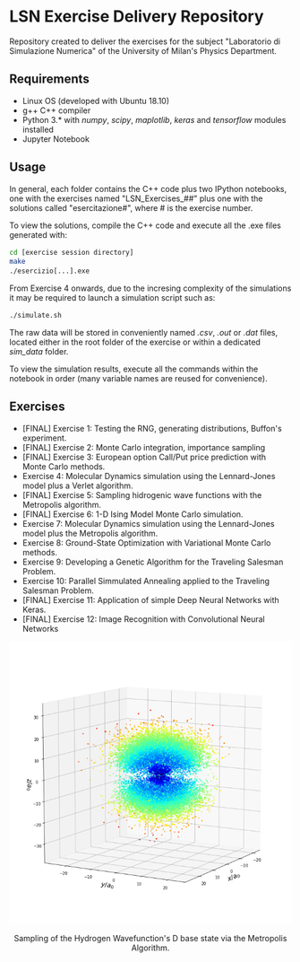 # LSN Exercise Delivery Repository

Repository created to deliver the exercises for the subject "Laboratorio di Simulazione Numerica" of the University of Milan's Physics Department.


## Requirements

- Linux OS (developed with Ubuntu 18.10)
- g++ C++ compiler
- Python 3.* with _numpy_, _scipy_, _maplotlib_, _keras_ and _tensorflow_ modules installed 
- Jupyter Notebook

## Usage

In general, each folder contains the C++ code plus two IPython notebooks, one with the exercises named "LSN_Exercises_##" plus one with the solutions called "esercitazione#", where # is the exercise number.

To view the solutions, compile the C++ code and execute all the .exe files generated with:
  ```bash
  cd [exercise session directory]
  make
  ./esercizio[...].exe
 ```
From Exercise 4 onwards, due to the incresing complexity of the simulations it may be required to launch a simulation script such as:
  ```bash
  ./simulate.sh
  ```

The raw data will be stored in conveniently named _.csv_, _.out_ or _.dat_ files, located either in the root folder of the exercise or within a dedicated _sim_data_ folder. 

To view the simulation results, execute all the commands within the notebook in order (many variable names are reused for convenience).


## Exercises

- [FINAL] Exercise 1: Testing the RNG, generating distributions, Buffon's experiment.
- [FINAL] Exercise 2: Monte Carlo integration, importance sampling
- [FINAL] Exercise 3: European option Call/Put price prediction with Monte Carlo methods.
- Exercise 4: Molecular Dynamics simulation using the Lennard-Jones model plus a Verlet algorithm.
- [FINAL] Exercise 5: Sampling hidrogenic wave functions with the Metropolis algorithm.
- [FINAL] Exercise 6: 1-D Ising Model Monte Carlo simulation.
- Exercise 7: Molecular Dynamics simulation using the Lennard-Jones model plus the Metropolis algorithm.
- Exercise 8: Ground-State Optimization with Variational Monte Carlo methods.
- Exercise 9: Developing a Genetic Algorithm for the Traveling Salesman Problem.
- Exercise 10: Parallel Simmulated Annealing applied to the Traveling Salesman Problem.
- [FINAL] Exercise 11: Application of simple Deep Neural Networks with Keras.
- [FINAL] Exercise 12: Image Recognition with Convolutional Neural Networks

<p align="center"> 
<img src="d_state.png">
</p>
<p align="center"> 
Sampling of the Hydrogen Wavefunction's D base state via the Metropolis Algorithm.
</p>
